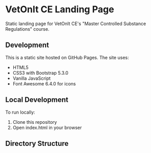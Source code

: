 # VetOnIt CE Landing Page

Static landing page for VetOnIt CE's "Master Controlled Substance Regulations" course.

## Development

This is a static site hosted on GitHub Pages. The site uses:
- HTML5
- CSS3 with Bootstrap 5.3.0
- Vanilla JavaScript
- Font Awesome 6.4.0 for icons

## Local Development

To run locally:
1. Clone this repository
2. Open index.html in your browser

## Directory Structure
